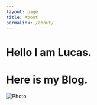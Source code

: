 ```yaml
---
layout: page
title: About
permalink: /about/
---
```


# Hello I am Lucas. 

# Here is my Blog.

![Photo]({{site.url}}/assets/img/aboutme.JPG)